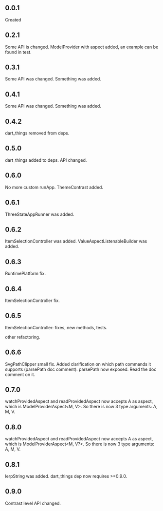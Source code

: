 ## 0.0.1
Created

## 0.2.1

Some API is changed.
ModelProvider with aspect added, an example can be found in test.

## 0.3.1

Some API was changed.
Something was added.

## 0.4.1

Some API was changed.
Something was added.

## 0.4.2

dart_things removed from deps.

## 0.5.0
dart_things added to deps.
API changed.

## 0.6.0
No more custom runApp.
ThemeContrast added.

## 0.6.1
ThreeStateAppRunner was added.

## 0.6.2
ItemSelectionController was added.
ValueAspectListenableBuilder was added.

## 0.6.3
RuntimePlatform fix.

## 0.6.4
ItemSelectionController fix.

## 0.6.5
ItemSelectionController:
fixes,
new methods,
tests.

other refactoring.

## 0.6.6
SvgPathClipper small fix.
Added clarification on which path commands it supports (parsePath doc comment).
parsePath now exposed. Read the doc comment on it.

## 0.7.0
watchProvidedAspect and readProvidedAspect now accepts A as aspect,
which is ModelProviderAspect<M, V>. So there is now 3 type arguments: A, M, V.

## 0.8.0
watchProvidedAspect and readProvidedAspect now accepts A as aspect,
which is ModelProviderAspect<M, V?>. So there is now 3 type arguments: A, M, V.

## 0.8.1
lerpString was added.
dart_things dep now requires >=0.9.0.

## 0.9.0
Contrast level API changed.